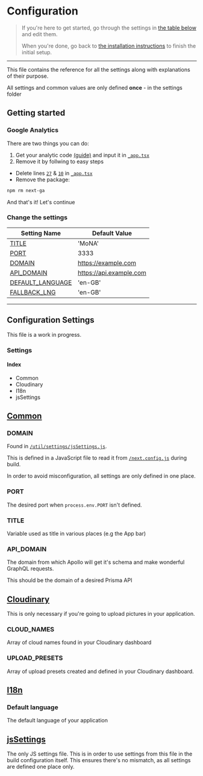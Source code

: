 # Configuration

> If you're here to get started, go through the settings in [the table below](#quick-overview) and edit them.
>
> When you're done, go back to [the installation instructions](/docs/setup#configuration) to finish the initial setup.

---

This file contains the reference for all the settings along with explanations of their purpose.

All settings and common values are only defined **once** - in the settings folder

## Getting started

### Google Analytics

There are two things you can do:

1. Get your analytic code [(guide)](https://support.google.com/analytics/answer/1008080?hl=en) and input it in [`_app.tsx`](/pages/_app.tsx#L27)
1. Remove it by follwing to easy steps

- Delete lines [`27`](/pages/_app.tsx#L27) & [`10`](/pages/_app.tsx#L10) in [`_app.tsx`](/pages/_app.tsx)
- Remove the package:

```bash
npm rm next-ga
```

And that's it! Let's continue

### Change the settings

| Setting Name                                        | Default Value             |
| --------------------------------------------------- | ------------------------- |
| [TITLE](/util/settings/common.settings.ts)          | 'MoNA'                    |
| [PORT](/util/settings/common.settings.ts)           | 3333                      |
| [DOMAIN](/util/settings/jsSettings.js)              | <https://example.com>     |
| [API_DOMAIN](/util/settings/common.settings.ts)     | <https://api.example.com> |
| [DEFAULT_LANGUAGE](/util/settings/i18n.settings.ts) | 'en-GB'                   |
| [FALLBACK_LNG](/util/settings/i18n.settings.ts)     | 'en-GB'                   |

---

## Configuration Settings

This file is a work in progress.

### Settings

#### Index

- Common
- Cloudinary
- I18n
- jsSettings

## [Common](/util/settings/common.settings.ts)

### DOMAIN

Found in [`/util/settings/jsSettings.js`](/util/settings/jsSettings.js).

This is defined in a JavaScript file to read it from [`/next.config.js`](/next.config.js) during build.

In order to avoid misconfiguration, all settings are only defined in one place.

### PORT

The desired port when `process.env.PORT` isn't defined.

### TITLE

Variable used as title in various places (e.g the App bar)

### API_DOMAIN

The domain from which Apollo will get it's schema and make wonderful GraphQL requests.

This should be the domain of a desired Prisma API

## [Cloudinary](/util/settings/cloudinary.settings.ts)

This is only necessary if you're going to upload pictures in your application.

### CLOUD_NAMES

Array of cloud names found in your Cloudinary dashboard

### UPLOAD_PRESETS

Array of upload presets created and defined in your Cloudinary dashboard.

## [I18n](/util/settings/i18n.settings.ts)

### Default language

The default language of your application

## [jsSettings](/util/settings/jsSettings.js)

The only JS settings file. This is in order to use settings from this file in the build configuration itself. This ensures there's no mismatch, as all settings are defined one place only.
